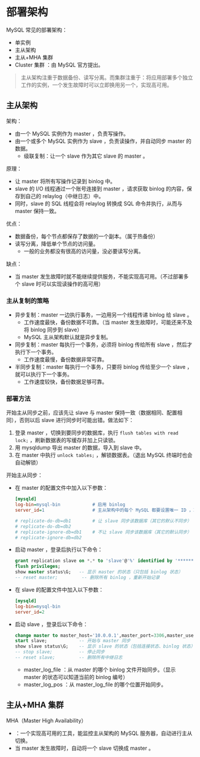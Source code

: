 # 部署架构

MySQL 常见的部署架构：
- 单实例
- 主从架构
- 主从+MHA 集群
- Cluster 集群 ：由 MySQL 官方提出。

> 主从架构注重于数据备份、读写分离。而集群注重于：将应用部署多个独立工作的实例，一个发生故障时可以立即换用另一个，实现高可用。

## 主从架构

架构：
- 由一个 MySQL 实例作为 master ，负责写操作。
- 由一个或多个 MySQL 实例作为 slave ，负责读操作，并自动同步 master 的数据。
  - 级联复制：让一个 slave 作为其它 slave 的 master 。

原理：
- 让 master 将所有写操作记录到 binlog 中。
- slave 的 I/O 线程通过一个账号连接到 master ，请求获取 binlog 的内容，保存到自己的 relaylog（中继日志）中。
- 同时，slave 的 SQL 线程会将 relaylog 转换成 SQL 命令并执行，从而与 master 保持一致。

优点：
- 数据备份，每个节点都保存了数据的一个副本。（属于热备份）
- 读写分离，降低单个节点的访问量。
  - 一般的业务都没有很高的访问量，没必要读写分离。

缺点：
- 当 master 发生故障时就不能继续提供服务，不能实现高可用。（不过部署多个 slave 时可以实现读操作的高可用）

### 主从复制的策略

- 异步复制：master 一边执行事务，一边用另一个线程传递 binlog 给 slave 。
  - 工作速度最快，备份数据不可靠。（当 master 发生故障时，可能还来不及将 binlog 同步到 slave）
  - MySQL 主从架构默认就是异步复制。
- 同步复制：master 每执行一个事务，必须将 binlog 传给所有 slave ，然后才执行下一个事务。
  - 工作速度最慢，备份数据非常可靠。
- 半同步复制：master 每执行一个事务，只要将 binlog 传给至少一个 slave ，就可以执行下一个事务。
  - 工作速度较快，备份数据足够可靠。

### 部署方法

开始主从同步之前，应该先让 slave 与 master 保持一致（数据相同、配置相同），否则以后 slave 进行同步时可能出错。做法如下：
1. 登录 master ，切换到要同步的数据库，执行 `flush tables with read lock;` ，刷新数据表的写缓存并加上只读锁。
2. 用 mysqldump 导出 master 的数据，导入到 slave 中。
3. 在 master 中执行 `unlock tables;` ，解锁数据表。（退出 MySQL 终端时也会自动解锁）

开始主从同步：
- 在 master 的配置文件中加入以下参数：
    ```ini
    [mysqld]
    log-bin=mysql-bin            # 启用 binlog
    server_id=1                  # 主从架构中的每个 MySQL 都要设置唯一 ID ，取值为正整数
    
    # replicate-do-db=db1        # 让 slave 同步该数据库（其它的默认不同步）
    # replicate-do-db=db2
    # replicate-ignore-db=db1    # 不让 slave 同步该数据库（其它的默认同步）
    # replicate-ignore-db=db2
    ```
- 启动 master ，登录后执行以下命令：
    ```sql
    grant replication slave on *.* to 'slave'@'%' identified by '******';
    flush privileges;
    show master status\G;   -- 显示 master 的状态（只包括 binlog 状态）
    -- reset master;         -- 删除所有 binlog ，重新开始记录
    ```
- 在 slave 的配置文件中加入以下参数：
    ```ini
    [mysqld]
    log-bin=mysql-bin
    server_id=2
    ```
- 启动 slave ，登录后以下命令：
    ```sql
    change master to master_host='10.0.0.1',master_port=3306,master_user='slave',master_password='******',master_log_file='mysql-bin.000003',master_log_pos=576;
    start slave;            -- 开始与 master 同步
    show slave status\G;    -- 显示 slave 的状态（包括连接状态、binlog 状态）
    -- stop slave;          -- 停止同步
    -- reset slave;         -- 删除所有中继日志
    ```
    - master_log_file ：从 master 的哪个 binlog 文件开始同步。（显示 master 的状态可以知道当前的 binlog 编号）
    - master_log_pos ：从 master_log_file 的哪个位置开始同步。

## 主从+MHA 集群

MHA（Master High Availability）
- ：一个实现高可用的工具，能监控主从架构的 MySQL 服务器，自动进行主从切换。
- 当 master 发生故障时，自动将一个 slave 切换成 master 。
